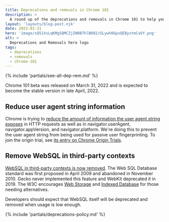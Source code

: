```yaml
---
title: Deprecations and removals in Chrome 101
description: >
  A round up of the deprecations and removals in Chrome 101 to help you plan.
layout: 'layouts/blog-post.njk'
date: 2022-03-31
hero: 'image/sQ51XsLqKMgSQMCZjIN0B7hlBO02/GLywh0GpxQEByxtmCaVY.png'
alt: >
  Deprecations and Removals hero logo
tags:
  - deprecations
  - removals
  - chrome-101
---
```


{% include 'partials/see-all-dep-rem.md' %}

Chrome 101 beta was released on March 31, 2022 and is expected to become the
stable version in late April, 2022.

## Reduce user agent string information

Chrome is trying to [reduce the amount of information the user agent string exposes](https://www.chromestatus.com/feature/5704553745874944) in HTTP requests as well as in navigator.userAgent, navigator.appVersion, and navigator.platform. We're doing this to prevent the user agent string from being used for passive user fingerprinting. To join the origin trial, see [its entry on Chrome Origin Trials](/origintrials/#/view_trial/-7123568710593282047).

## Remove WebSQL in third-party contexts

[WebSQL in third-party contexts is now removed](https://www.chromestatus.com/feature/5684870116278272). The Web SQL Database standard was first proposed in April 2009 and abandoned in November 2010. Gecko never implemented this feature and WebKit deprecated it in 2019. The W3C encourages [Web Storage](https://developer.mozilla.org/docs/Web/API/Web_Storage_API) and [Indexed Database](https://developer.mozilla.org/docs/Web/API/IndexedDB_API) for those needing alternatives.

Developers should expect that WebSQL itself will be deprecated and removed when usage is low enough.

{% include 'partials/deprecations-policy.md' %}
